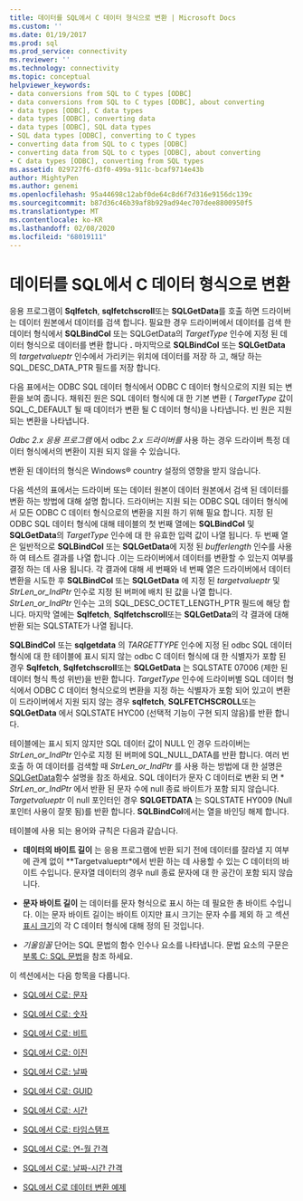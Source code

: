 ```yaml
---
title: 데이터를 SQL에서 C 데이터 형식으로 변환 | Microsoft Docs
ms.custom: ''
ms.date: 01/19/2017
ms.prod: sql
ms.prod_service: connectivity
ms.reviewer: ''
ms.technology: connectivity
ms.topic: conceptual
helpviewer_keywords:
- data conversions from SQL to C types [ODBC]
- data conversions from SQL to C types [ODBC], about converting
- data types [ODBC], C data types
- data types [ODBC], converting data
- data types [ODBC], SQL data types
- SQL data types [ODBC], converting to C types
- converting data from SQL to c types [ODBC]
- converting data from SQL to c types [ODBC], about converting
- C data types [ODBC], converting from SQL types
ms.assetid: 029727f6-d3f0-499a-911c-bcaf9714e43b
author: MightyPen
ms.author: genemi
ms.openlocfilehash: 95a44698c12abf0de64c8d6f7d316e9156dc139c
ms.sourcegitcommit: b87d36c46b39af8b929ad94ec707dee8800950f5
ms.translationtype: MT
ms.contentlocale: ko-KR
ms.lasthandoff: 02/08/2020
ms.locfileid: "68019111"
---
```

# <a name="converting-data-from-sql-to-c-data-types"></a>데이터를 SQL에서 C 데이터 형식으로 변환
응용 프로그램이 **Sqlfetch**, **sqlfetchscroll**또는 **SQLGetData**를 호출 하면 드라이버는 데이터 원본에서 데이터를 검색 합니다. 필요한 경우 드라이버에서 데이터를 검색 한 데이터 형식에서 **SQLBindCol** 또는 SQLGetData의 *TargetType* 인수에 지정 된 데이터 형식으로 데이터를 변환 합니다 **.** 마지막으로 **SQLBindCol** 또는 **SQLGetData** 의 *targetvalueptr* 인수에서 가리키는 위치에 데이터를 저장 하 고, 해당 하는 SQL_DESC_DATA_PTR 필드를 저장 합니다.  
  
 다음 표에서는 ODBC SQL 데이터 형식에서 ODBC C 데이터 형식으로의 지원 되는 변환을 보여 줍니다. 채워진 원은 SQL 데이터 형식에 대 한 기본 변환 ( *TargetType* 값이 SQL_C_DEFAULT 될 때 데이터가 변환 될 C 데이터 형식)을 나타냅니다. 빈 원은 지원 되는 변환을 나타냅니다.  
  
 *Odbc 2.x 응용 프로그램* 에서 odbc *2.x 드라이버를* 사용 하는 경우 드라이버 특정 데이터 형식에서의 변환이 지원 되지 않을 수 있습니다.  
  
 변환 된 데이터의 형식은 Windows® country 설정의 영향을 받지 않습니다.  
  
 다음 섹션의 표에서는 드라이버 또는 데이터 원본이 데이터 원본에서 검색 된 데이터를 변환 하는 방법에 대해 설명 합니다. 드라이버는 지원 되는 ODBC SQL 데이터 형식에서 모든 ODBC C 데이터 형식으로의 변환을 지원 하기 위해 필요 합니다. 지정 된 ODBC SQL 데이터 형식에 대해 테이블의 첫 번째 열에는 **SQLBindCol** 및 **SQLGetData**의 *TargetType* 인수에 대 한 유효한 입력 값이 나열 됩니다. 두 번째 열은 일반적으로 **SQLBindCol** 또는 **SQLGetData**에 지정 된 *bufferlength* 인수를 사용 하 여 테스트 결과를 나열 합니다 .이는 드라이버에서 데이터를 변환할 수 있는지 여부를 결정 하는 데 사용 됩니다. 각 결과에 대해 세 번째와 네 번째 열은 드라이버에서 데이터 변환을 시도한 후 **SQLBindCol** 또는 **SQLGetData** 에 지정 된 *targetvalueptr* 및 *StrLen_or_IndPtr* 인수로 지정 된 버퍼에 배치 된 값을 나열 합니다. *StrLen_or_IndPtr* 인수는 고의 SQL_DESC_OCTET_LENGTH_PTR 필드에 해당 합니다. 마지막 열에는 **Sqlfetch**, **Sqlfetchscroll**또는 **SQLGetData**의 각 결과에 대해 반환 되는 SQLSTATE가 나열 됩니다.  
  
 **SQLBindCol** 또는 **sqlgetdata** 의 *TARGETTYPE* 인수에 지정 된 odbc SQL 데이터 형식에 대 한 테이블에 표시 되지 않는 odbc C 데이터 형식에 대 한 식별자가 포함 된 경우 **Sqlfetch**, **Sqlfetchscroll**또는 **SQLGetData** 는 SQLSTATE 07006 (제한 된 데이터 형식 특성 위반)을 반환 합니다. *TargetType* 인수에 드라이버별 SQL 데이터 형식에서 ODBC C 데이터 형식으로의 변환을 지정 하는 식별자가 포함 되어 있고이 변환이 드라이버에서 지원 되지 않는 경우 **sqlfetch**, **SQLFETCHSCROLL**또는 **SQLGetData** 에서 SQLSTATE HYC00 (선택적 기능이 구현 되지 않음)를 반환 합니다.  
  
 테이블에는 표시 되지 않지만 SQL 데이터 값이 NULL 인 경우 드라이버는 *StrLen_or_IndPtr* 인수로 지정 된 버퍼에 SQL_NULL_DATA를 반환 합니다. 여러 번 호출 하 여 데이터를 검색할 때 *StrLen_or_IndPtr* 를 사용 하는 방법에 대 한 설명은 [SQLGetData](../../../odbc/reference/syntax/sqlgetdata-function.md)함수 설명을 참조 하세요. SQL 데이터가 문자 C 데이터로 변환 되 면 \* *StrLen_or_IndPtr* 에서 반환 된 문자 수에 null 종료 바이트가 포함 되지 않습니다. *Targetvalueptr* 이 null 포인터인 경우 **SQLGETDATA** 는 SQLSTATE HY009 (Null 포인터 사용이 잘못 됨)를 반환 합니다. **SQLBindCol**에서는 열을 바인딩 해제 합니다.  
  
 테이블에 사용 되는 용어와 규칙은 다음과 같습니다.  
  
-   **데이터의 바이트 길이** 는 응용 프로그램에 반환 되기 전에 데이터를 잘라낼 지 여부에 관계 없이 **Targetvalueptr*에서 반환 하는 데 사용할 수 있는 C 데이터의 바이트 수입니다. 문자열 데이터의 경우 null 종료 문자에 대 한 공간이 포함 되지 않습니다.  
  
-   **문자 바이트 길이** 는 데이터를 문자 형식으로 표시 하는 데 필요한 총 바이트 수입니다. 이는 문자 바이트 길이는 바이트 이지만 표시 크기는 문자 수를 제외 하 고 섹션 [표시 크기](../../../odbc/reference/appendixes/display-size.md)의 각 C 데이터 형식에 대해 정의 된 것입니다.  
  
-   *기울임꼴* 단어는 SQL 문법의 함수 인수나 요소를 나타냅니다. 문법 요소의 구문은 [부록 C: SQL 문법](../../../odbc/reference/appendixes/appendix-c-sql-grammar.md)을 참조 하세요.  
  
 이 섹션에서는 다음 항목을 다룹니다.  
  
-   [SQL에서 C로: 문자](../../../odbc/reference/appendixes/sql-to-c-character.md)  
  
-   [SQL에서 C로: 숫자](../../../odbc/reference/appendixes/sql-to-c-numeric.md)  
  
-   [SQL에서 C로: 비트](../../../odbc/reference/appendixes/sql-to-c-bit.md)  
  
-   [SQL에서 C로: 이진](../../../odbc/reference/appendixes/sql-to-c-binary.md)  
  
-   [SQL에서 C로: 날짜](../../../odbc/reference/appendixes/sql-to-c-date.md)  
  
-   [SQL에서 C로: GUID](../../../odbc/reference/appendixes/sql-to-c-guid.md)  
  
-   [SQL에서 C로: 시간](../../../odbc/reference/appendixes/sql-to-c-time.md)  
  
-   [SQL에서 C로: 타임스탬프](../../../odbc/reference/appendixes/sql-to-c-timestamp.md)  
  
-   [SQL에서 C로: 연-월 간격](../../../odbc/reference/appendixes/sql-to-c-year-month-intervals.md)  
  
-   [SQL에서 C로: 날짜-시간 간격](../../../odbc/reference/appendixes/sql-to-c-day-time-intervals.md)  
  
-   [SQL에서 C로 데이터 변환 예제](../../../odbc/reference/appendixes/sql-to-c-data-conversion-examples.md)
